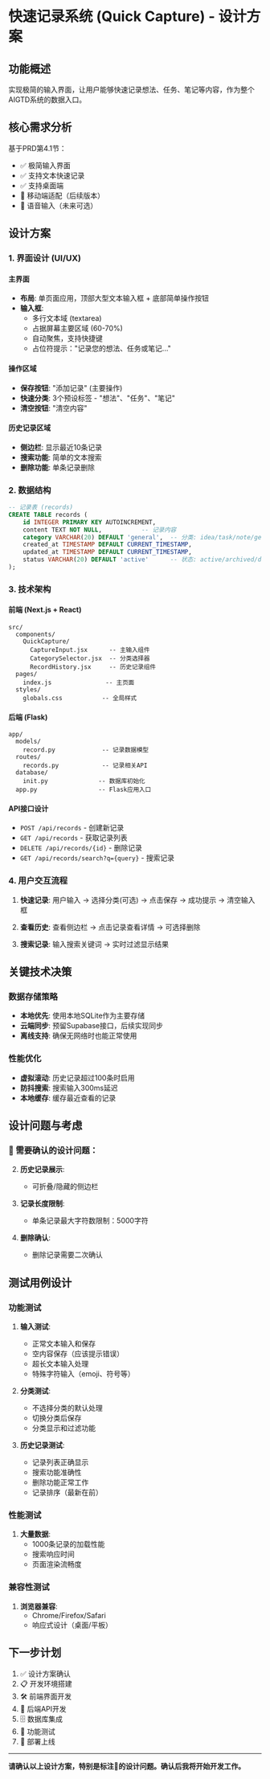 # 快速记录系统 (Quick Capture) - 设计方案

## 功能概述
实现极简的输入界面，让用户能够快速记录想法、任务、笔记等内容，作为整个AIGTD系统的数据入口。

## 核心需求分析
基于PRD第4.1节：
- ✅ 极简输入界面
- ✅ 支持文本快速记录
- ✅ 支持桌面端
- 🔄 移动端适配（后续版本）
- 🔄 语音输入（未来可选）

## 设计方案

### 1. 界面设计 (UI/UX)
#### 主界面
- **布局**: 单页面应用，顶部大型文本输入框 + 底部简单操作按钮
- **输入框**: 
  - 多行文本域 (textarea)
  - 占据屏幕主要区域 (60-70%)
  - 自动聚焦，支持快捷键
  - 占位符提示："记录您的想法、任务或笔记..."

#### 操作区域
- **保存按钮**: "添加记录" (主要操作)
- **快速分类**: 3个预设标签 - "想法"、"任务"、"笔记"
- **清空按钮**: "清空内容"

#### 历史记录区域
- **侧边栏**: 显示最近10条记录
- **搜索功能**: 简单的文本搜索
- **删除功能**: 单条记录删除

### 2. 数据结构
```sql
-- 记录表 (records)
CREATE TABLE records (
    id INTEGER PRIMARY KEY AUTOINCREMENT,
    content TEXT NOT NULL,           -- 记录内容
    category VARCHAR(20) DEFAULT 'general',  -- 分类: idea/task/note/general
    created_at TIMESTAMP DEFAULT CURRENT_TIMESTAMP,
    updated_at TIMESTAMP DEFAULT CURRENT_TIMESTAMP,
    status VARCHAR(20) DEFAULT 'active'      -- 状态: active/archived/deleted
);
```

### 3. 技术架构
#### 前端 (Next.js + React)
```
src/
  components/
    QuickCapture/
      CaptureInput.jsx      -- 主输入组件
      CategorySelector.jsx  -- 分类选择器
      RecordHistory.jsx     -- 历史记录组件
  pages/
    index.js               -- 主页面
  styles/
    globals.css           -- 全局样式
```

#### 后端 (Flask)
```
app/
  models/
    record.py             -- 记录数据模型
  routes/
    records.py            -- 记录相关API
  database/
    init.py              -- 数据库初始化
  app.py                 -- Flask应用入口
```

#### API接口设计
- `POST /api/records` - 创建新记录
- `GET /api/records` - 获取记录列表
- `DELETE /api/records/{id}` - 删除记录
- `GET /api/records/search?q={query}` - 搜索记录

### 4. 用户交互流程
1. **快速记录**:
   用户输入 → 选择分类(可选) → 点击保存 → 成功提示 → 清空输入框
   
2. **查看历史**:
   查看侧边栏 → 点击记录查看详情 → 可选择删除

3. **搜索记录**:
   输入搜索关键词 → 实时过滤显示结果

## 关键技术决策

### 数据存储策略
- **本地优先**: 使用本地SQLite作为主要存储
- **云端同步**: 预留Supabase接口，后续实现同步
- **离线支持**: 确保无网络时也能正常使用

### 性能优化
- **虚拟滚动**: 历史记录超过100条时启用
- **防抖搜索**: 搜索输入300ms延迟
- **本地缓存**: 缓存最近查看的记录

## 设计问题与考虑

### 🤔 需要确认的设计问题：

2. **历史记录展示**:
   - 可折叠/隐藏的侧边栏

4. **记录长度限制**:
   - 单条记录最大字符数限制：5000字符

5. **删除确认**:
   - 删除记录需要二次确认

## 测试用例设计

### 功能测试
1. **输入测试**:
   - 正常文本输入和保存
   - 空内容保存（应该提示错误）
   - 超长文本输入处理
   - 特殊字符输入（emoji、符号等）

2. **分类测试**:
   - 不选择分类的默认处理
   - 切换分类后保存
   - 分类显示和过滤功能

3. **历史记录测试**:
   - 记录列表正确显示
   - 搜索功能准确性
   - 删除功能正常工作
   - 记录排序（最新在前）

### 性能测试
1. **大量数据**:
   - 1000条记录的加载性能
   - 搜索响应时间
   - 页面渲染流畅度

### 兼容性测试
1. **浏览器兼容**:
   - Chrome/Firefox/Safari
   - 响应式设计（桌面/平板）

## 下一步计划
1. ✅ 设计方案确认
2. 📋 开发环境搭建
3. 🛠️ 前端界面开发
4. 🔧 后端API开发
5. 🗄️ 数据库集成
6. 🧪 功能测试
7. 🚀 部署上线

---

**请确认以上设计方案，特别是标注🤔的设计问题。确认后我将开始开发工作。** 
